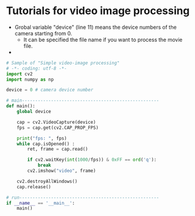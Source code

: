 # Tutorials for video image processing

- Grobal variable "device" (line 11)  means the device numbers of the camera starting from 0. 
  - It can be specified the file name if you want to process the movie file.
- 

```python
# Sample of "Simple video-image processing"
# -*- coding: utf-8 -*-
import cv2
import numpy as np

device = 0 # camera device number

# main----------------------------------------------------
def main():
    global device

    cap = cv2.VideoCapture(device)
    fps = cap.get(cv2.CAP_PROP_FPS)

    print("fps: ", fps)
    while cap.isOpened() :
        ret, frame = cap.read()

        if cv2.waitKey(int(1000/fps)) & 0xFF == ord('q'):
            break
        cv2.imshow("video", frame)

    cv2.destroyAllWindows()
    cap.release()

# run-----------------------------------------------------
if __name__ == '__main__':
    main()
```

